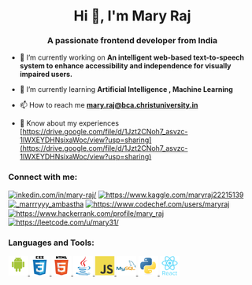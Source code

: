 <h1 align="center">Hi 👋, I'm Mary Raj</h1>
<h3 align="center">A passionate frontend developer from India</h3>

- 🔭 I’m currently working on **An intelligent web-based text-to-speech system to enhance accessibility and independence for visually impaired users.**

- 🌱 I’m currently learning **Artificial Intelligence , Machine Learning**

- 📫 How to reach me **mary.raj@bca.christuniversity.in**

- 📄 Know about my experiences [https://drive.google.com/file/d/1Jzt2CNoh7_asvzc-1lWXEYDHNsixaWoc/view?usp=sharing](https://drive.google.com/file/d/1Jzt2CNoh7_asvzc-1lWXEYDHNsixaWoc/view?usp=sharing)

<h3 align="left">Connect with me:</h3>
<p align="left">
<a href="https://linkedin.com/in/inkedin.com/in/mary-raj/" target="blank"><img align="center" src="https://raw.githubusercontent.com/rahuldkjain/github-profile-readme-generator/master/src/images/icons/Social/linked-in-alt.svg" alt="inkedin.com/in/mary-raj/" height="30" width="40" /></a>
<a href="https://kaggle.com/https://www.kaggle.com/maryraj22215139" target="blank"><img align="center" src="https://raw.githubusercontent.com/rahuldkjain/github-profile-readme-generator/master/src/images/icons/Social/kaggle.svg" alt="https://www.kaggle.com/maryraj22215139" height="30" width="40" /></a>
<a href="https://instagram.com/_marrryyy_ambastha" target="blank"><img align="center" src="https://raw.githubusercontent.com/rahuldkjain/github-profile-readme-generator/master/src/images/icons/Social/instagram.svg" alt="_marrryyy_ambastha" height="30" width="40" /></a>
<a href="https://www.codechef.com/users/https://www.codechef.com/users/maryraj" target="blank"><img align="center" src="https://cdn.jsdelivr.net/npm/simple-icons@3.1.0/icons/codechef.svg" alt="https://www.codechef.com/users/maryraj" height="30" width="40" /></a>
<a href="https://www.hackerrank.com/https://www.hackerrank.com/profile/mary_raj" target="blank"><img align="center" src="https://raw.githubusercontent.com/rahuldkjain/github-profile-readme-generator/master/src/images/icons/Social/hackerrank.svg" alt="https://www.hackerrank.com/profile/mary_raj" height="30" width="40" /></a>
<a href="https://www.leetcode.com/https://leetcode.com/u/mary31/" target="blank"><img align="center" src="https://raw.githubusercontent.com/rahuldkjain/github-profile-readme-generator/master/src/images/icons/Social/leet-code.svg" alt="https://leetcode.com/u/mary31/" height="30" width="40" /></a>
</p>

<h3 align="left">Languages and Tools:</h3>
<p align="left"> <a href="https://developer.android.com" target="_blank" rel="noreferrer"> <img src="https://raw.githubusercontent.com/devicons/devicon/master/icons/android/android-original-wordmark.svg" alt="android" width="40" height="40"/> </a> <a href="https://www.w3schools.com/css/" target="_blank" rel="noreferrer"> <img src="https://raw.githubusercontent.com/devicons/devicon/master/icons/css3/css3-original-wordmark.svg" alt="css3" width="40" height="40"/> </a> <a href="https://www.w3.org/html/" target="_blank" rel="noreferrer"> <img src="https://raw.githubusercontent.com/devicons/devicon/master/icons/html5/html5-original-wordmark.svg" alt="html5" width="40" height="40"/> </a> <a href="https://www.java.com" target="_blank" rel="noreferrer"> <img src="https://raw.githubusercontent.com/devicons/devicon/master/icons/java/java-original.svg" alt="java" width="40" height="40"/> </a> <a href="https://developer.mozilla.org/en-US/docs/Web/JavaScript" target="_blank" rel="noreferrer"> <img src="https://raw.githubusercontent.com/devicons/devicon/master/icons/javascript/javascript-original.svg" alt="javascript" width="40" height="40"/> </a> <a href="https://www.mysql.com/" target="_blank" rel="noreferrer"> <img src="https://raw.githubusercontent.com/devicons/devicon/master/icons/mysql/mysql-original-wordmark.svg" alt="mysql" width="40" height="40"/> </a> <a href="https://www.python.org" target="_blank" rel="noreferrer"> <img src="https://raw.githubusercontent.com/devicons/devicon/master/icons/python/python-original.svg" alt="python" width="40" height="40"/> </a> <a href="https://reactjs.org/" target="_blank" rel="noreferrer"> <img src="https://raw.githubusercontent.com/devicons/devicon/master/icons/react/react-original-wordmark.svg" alt="react" width="40" height="40"/> </a> </p>
